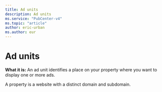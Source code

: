 ```yaml
---
title: Ad units
description: Ad units
ms.service: "PubCenter-v4"
ms.topic: "article"
author: eric-urban
ms.author: eur
---
```


# Ad units

**What it is:** An ad unit identifies a place on your property where you want to display one or more ads.

A property is a website with a distinct domain and subdomain.


